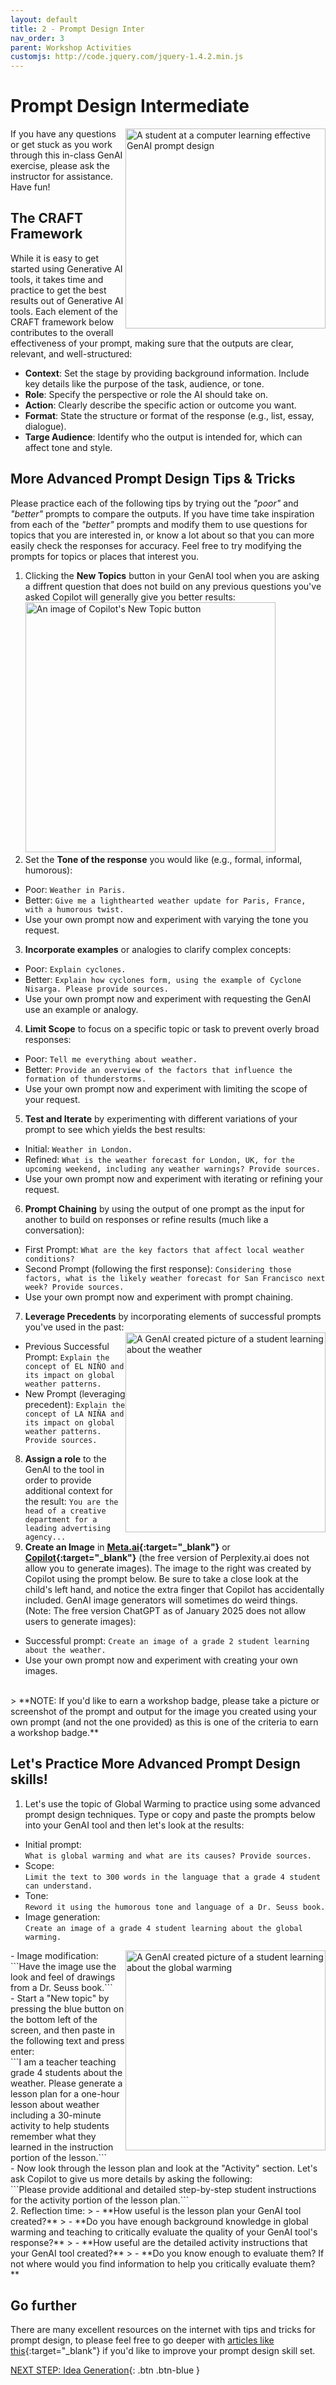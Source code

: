 ```yaml
---
layout: default
title: 2 - Prompt Design Inter
nav_order: 3
parent: Workshop Activities
customjs: http://code.jquery.com/jquery-1.4.2.min.js
--- 
```


# Prompt Design Intermediate
<img src="images/prompt-design-image.png" style="float:right;width:320px;" alt="A student at a computer learning effective GenAI prompt design">
If you have any questions or get stuck as you work through this in-class GenAI exercise, please ask the instructor for assistance.  Have fun!

## The CRAFT Framework
While it is easy to get started using Generative AI tools, it takes time and practice to get the best results out of Generative AI tools. 
Each element of the CRAFT framework below contributes to the overall effectiveness of your prompt, making sure that the outputs are clear, relevant, and well-structured:
- **Context**: Set the stage by providing background information. Include key details like the purpose of the task, audience, or tone. 
- **Role**: Specify the perspective or role the AI should take on. 
- **Action**: Clearly describe the specific action or outcome you want. 
- **Format**: State the structure or format of the response (e.g., list, essay, dialogue). 
- **Targe Audience**: Identify who the output is intended for, which can affect tone and style.

## More Advanced Prompt Design Tips & Tricks
Please practice each of the following tips by trying out the _"poor"_ and _"better"_ prompts to compare the outputs. If you have time take inspiration from each of the _"better"_ prompts and modify them to use questions for topics that you are interested in, or know a lot about so that you can more easily check the responses for accuracy. Feel free to try modifying the prompts for topics or places that interest you.
1. Clicking the **New Topics** button in your GenAI tool when you are asking a diffrent question that does not build on any previous questions you've asked Copilot will generally give you better results:
<br><img src="images/1-new-topic.png" style="width:400px;" alt="An image of Copilot's New Topic button"><br>
2. Set the **Tone of the response** you would like (e.g., formal, informal, humorous):
  - Poor: ```Weather in Paris.```
  - Better: ```Give me a lighthearted weather update for Paris, France, with a humorous twist.```
  - Use your own prompt now and experiment with varying the tone you request.
3. **Incorporate examples** or analogies to clarify complex concepts:
  - Poor: ```Explain cyclones.```
  - Better: ```Explain how cyclones form, using the example of Cyclone Nisarga. Please provide sources.```
  - Use your own prompt now and experiment with requesting the GenAI use an example or analogy.
4. **Limit Scope** to focus on a specific topic or task to prevent overly broad responses:
  - Poor: ```Tell me everything about weather.```
  - Better: ```Provide an overview of the factors that influence the formation of thunderstorms.```
  - Use your own prompt now and experiment with limiting the scope of your request.
5. **Test and Iterate** by experimenting with different variations of your prompt to see which yields the best results:
  - Initial: ```Weather in London.```
  - Refined: ```What is the weather forecast for London, UK, for the upcoming weekend, including any weather warnings? Provide sources.```
  - Use your own prompt now and experiment with iterating or refining your request.
6. **Prompt Chaining** by using the output of one prompt as the input for another to build on responses or refine results (much like a conversation):
  - First Prompt: ```What are the key factors that affect local weather conditions?```
  - Second Prompt (following the first response): ```Considering those factors, what is the likely weather forecast for San Francisco next week? Provide sources.```
  - Use your own prompt now and experiment with prompt chaining.
7. **Leverage Precedents** by incorporating elements of successful prompts you've used in the past:
<br><img src="images/1-weather-student.jpeg" style="float:right;width:320px;height:320px;" alt="A GenAI created picture of a student learning about the weather">
  - Previous Successful Prompt: ```Explain the concept of EL NIÑO and its impact on global weather patterns.```
  - New Prompt (leveraging precedent): ```Explain the concept of LA NIÑA and its impact on global weather patterns. Provide sources.```
8. **Assign a role** to the GenAI to the tool in order to provide additional context for the result: 
```You are the head of a creative department for a leading advertising agency...```
9. **Create an Image** in **[Meta.ai](https://meta.ai){:target="_blank"}** or **[Copilot](https://copilot.microsot.vom){:target="_blank"}** (the free version of Perplexity.ai does not allow you to generate images). The image to the right was created by Copilot using the prompt below. Be sure to take a close look at the child's left hand, and notice the extra finger that Copilot has accidentally included. GenAI image generators will sometimes do weird things.
(Note: The free version ChatGPT as of January 2025 does not allow users to generate images):
  - Successful prompt: ```Create an image of a grade 2 student learning about the weather.```
  - Use your own prompt now and experiment with creating your own images.
<br>
> **NOTE: If you'd like to earn a workshop badge, please take a picture or screenshot of the prompt and output for the image you created using your own prompt (and not the one provided) as this is one of the criteria to earn a workshop badge.**

## Let's Practice More Advanced Prompt Design skills!
1. Let's use the topic of Global Warming to practice using some advanced prompt design techniques. Type or copy and paste the prompts below into your GenAI tool and then let's look at the results:
  - Initial prompt:
<br>```What is global warming and what are its causes? Provide sources.```<br>
  - Scope:
<br>```Limit the text to 300 words in the language that a grade 4 student can understand.```<br>
  - Tone:
<br>```Reword it using the humorous tone and language of a Dr. Seuss book.```<br>
  - Image generation:
<br>```Create an image of a grade 4 student learning about the global warming.```<br>
<img src="images/1-global-warming-seuss.jpeg" style="float:right;width:320px;height:320px;" alt="A GenAI created picture of a student learning about the global warming">
  - Image modification:
<br>```Have the image use the look and feel of drawings from a Dr. Seuss book.```<br>
  - Start a "New topic" by pressing the blue button on the bottom left of the screen, and then paste in the following text and press enter:
<br>```I am a teacher teaching grade 4 students about the weather. Please generate a lesson plan for a one-hour lesson about weather including a 30-minute activity to help students remember what they learned in the instruction portion of the lesson.```<br>
  - Now look through the lesson plan and look at the "Activity" section. Let's ask Copilot to give us more details by asking the following:
<br>```Please provide additional and detailed step-by-step student instructions for the activity portion of the lesson plan.```<br>
2. Reflection time:
>  - **How useful is the lesson plan your GenAI tool created?**
>  - **Do you have enough background knowledge in global warming and teaching to critically evaluate the quality of your GenAI tool's response?**
>  - **How useful are the detailed activity instructions that your GenAI tool created?**
>  - **Do you know enough to evaluate them? If not where would you find information to help you critically evaluate them?**

## Go further
There are many excellent resources on the internet with tips and tricks for prompt design, to please feel free to go deeper with [articles like this](https://www.geeky-gadgets.com/prompt-engineering-techniques/){:target="_blank"} if you'd like to improve your prompt design skill set.

[NEXT STEP: Idea Generation](3-idea-generation.html){: .btn .btn-blue }
